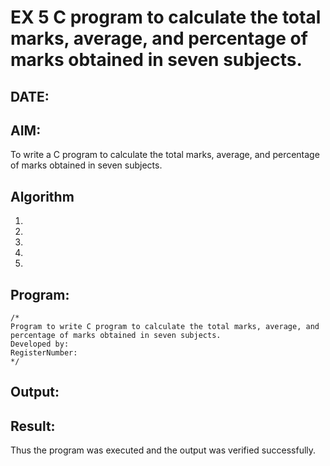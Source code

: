 # EX 5 C program to calculate the total marks, average, and percentage of marks obtained in seven subjects.
## DATE:
## AIM:
To write a C program to calculate the total marks, average, and percentage of marks obtained in seven subjects.

## Algorithm
1. 
2. 
3. 
4.  
5.   

## Program:
```
/*
Program to write C program to calculate the total marks, average, and percentage of marks obtained in seven subjects.
Developed by: 
RegisterNumber:  
*/
```

## Output:



## Result:
Thus the program was executed and the output was verified successfully.
